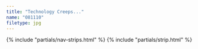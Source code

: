 ```yaml
---
title: "Technology Creeps..."
name: "081110"
filetype: jpg
---
```


{% include "partials/nav-strips.html" %}
{% include "partials/strip.html" %}